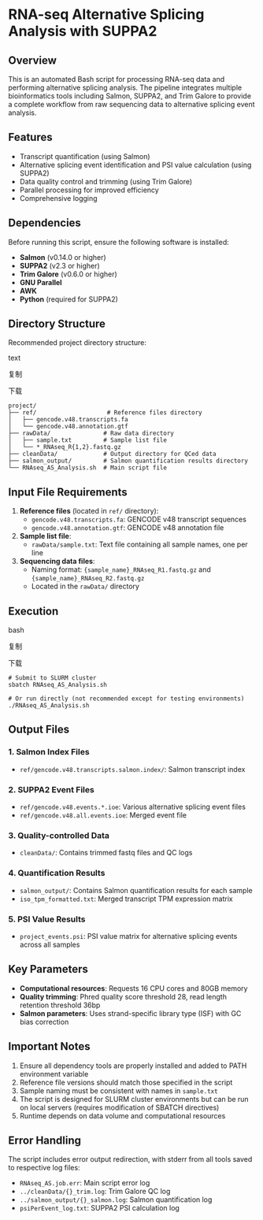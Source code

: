 # RNA-seq Alternative Splicing Analysis with SUPPA2

## Overview

This is an automated Bash script for processing RNA-seq data and performing alternative splicing analysis. The pipeline integrates multiple bioinformatics tools including Salmon, SUPPA2, and Trim Galore to provide a complete workflow from raw sequencing data to alternative splicing event analysis.

## Features

- Transcript quantification (using Salmon)
- Alternative splicing event identification and PSI value calculation (using SUPPA2)
- Data quality control and trimming (using Trim Galore)
- Parallel processing for improved efficiency
- Comprehensive logging

## Dependencies

Before running this script, ensure the following software is installed:

- **Salmon** (v0.14.0 or higher)
- **SUPPA2** (v2.3 or higher)
- **Trim Galore** (v0.6.0 or higher)
- **GNU Parallel**
- **AWK**
- **Python** (required for SUPPA2)

## Directory Structure

Recommended project directory structure:

text



复制



下载

```
project/
├── ref/                    # Reference files directory
│   ├── gencode.v48.transcripts.fa
│   └── gencode.v48.annotation.gtf
├── rawData/               # Raw data directory
│   ├── sample.txt         # Sample list file
│   └── *_RNAseq_R{1,2}.fastq.gz
├── cleanData/             # Output directory for QCed data
├── salmon_output/         # Salmon quantification results directory
└── RNAseq_AS_Analysis.sh  # Main script file
```

## Input File Requirements

1. **Reference files** (located in `ref/` directory):
   - `gencode.v48.transcripts.fa`: GENCODE v48 transcript sequences
   - `gencode.v48.annotation.gtf`: GENCODE v48 annotation file
2. **Sample list file**:
   - `rawData/sample.txt`: Text file containing all sample names, one per line
3. **Sequencing data files**:
   - Naming format: `{sample_name}_RNAseq_R1.fastq.gz` and `{sample_name}_RNAseq_R2.fastq.gz`
   - Located in the `rawData/` directory

## Execution

bash



复制



下载

```
# Submit to SLURM cluster
sbatch RNAseq_AS_Analysis.sh

# Or run directly (not recommended except for testing environments)
./RNAseq_AS_Analysis.sh
```

## Output Files

### 1. Salmon Index Files

- `ref/gencode.v48.transcripts.salmon.index/`: Salmon transcript index

### 2. SUPPA2 Event Files

- `ref/gencode.v48.events.*.ioe`: Various alternative splicing event files
- `ref/gencode.v48.all.events.ioe`: Merged event file

### 3. Quality-controlled Data

- `cleanData/`: Contains trimmed fastq files and QC logs

### 4. Quantification Results

- `salmon_output/`: Contains Salmon quantification results for each sample
- `iso_tpm_formatted.txt`: Merged transcript TPM expression matrix

### 5. PSI Value Results

- `project_events.psi`: PSI value matrix for alternative splicing events across all samples

## Key Parameters

- **Computational resources**: Requests 16 CPU cores and 80GB memory
- **Quality trimming**: Phred quality score threshold 28, read length retention threshold 36bp
- **Salmon parameters**: Uses strand-specific library type (ISF) with GC bias correction

## Important Notes

1. Ensure all dependency tools are properly installed and added to PATH environment variable
2. Reference file versions should match those specified in the script
3. Sample naming must be consistent with names in `sample.txt`
4. The script is designed for SLURM cluster environments but can be run on local servers (requires modification of SBATCH directives)
5. Runtime depends on data volume and computational resources

## Error Handling

The script includes error output redirection, with stderr from all tools saved to respective log files:

- `RNAseq_AS.job.err`: Main script error log
- `../cleanData/{}_trim.log`: Trim Galore QC log
- `../salmon_output/{}_salmon.log`: Salmon quantification log
- `psiPerEvent_log.txt`: SUPPA2 PSI calculation log
